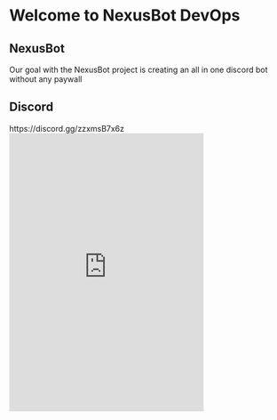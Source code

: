 <h1>Welcome to NexusBot DevOps</h1>

<h2> NexusBot</h2>
<p> Our goal with the NexusBot project is creating an all in one discord bot without any paywall</p>


<h2>Discord</h2>
https://discord.gg/zzxmsB7x6z
<iframe src="https://discord.com/widget?id=1214504441529770004&theme=dark" width="350" height="500" allowtransparency="true" frameborder="0" sandbox="allow-popups allow-popups-to-escape-sandbox allow-same-origin allow-scripts"></iframe>
